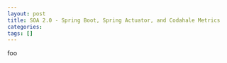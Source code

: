 ```yaml
---
layout: post
title: SOA 2.0 - Spring Boot, Spring Actuator, and Codahale Metrics
categories:
tags: []
---
```


foo

<!--more-->
